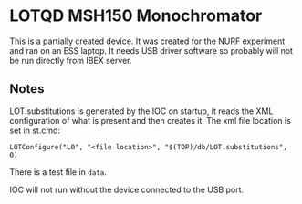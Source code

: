 # LOTQD MSH150 Monochromator


This is a partially created device. It was created for the NURF experiment and ran on an ESS laptop. It needs USB driver software so probably will not be run directly from IBEX server.

## Notes

LOT.substitutions is generated by the IOC on startup, it reads the XML configuration of what is present and then creates it. The xml file location is set in st.cmd:

```
LOTConfigure("L0", "<file location>", "$(TOP)/db/LOT.substitutions", 0)
```

There is a test file in `data`.

IOC will not run without the device connected to the USB port.
